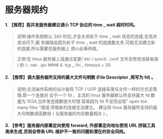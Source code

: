 服务器规约
=====

#### 1. 【推荐】高并发服务器建议调小 TCP 协议的 time _ wait 超时时间。

> 说明:操作系统默认 240 秒后,才会关闭处于 time _ wait 状态的连接,在高并发访问下,服
务器端会因为处于 time _ wait 的连接数太多,可能无法建立新的连接,所以需要在服务器上
调小此等待值。

> 正例:在 linux 服务器上请通过变更/ etc / sysctl . conf 文件去修改该缺省值 ( 秒 ) :
net . ipv #### 4. tcp _ fin _ timeout = 30

#### 2. 【推荐】调大服务器所支持的最大文件句柄数 (File Descriptor ,简写为 fd) 。

> 说明:主流操作系统的设计是将 TCP / UDP 连接采用与文件一样的方式去管理,即一个连接对
应于一个 fd 。主流的 linux 服务器默认所支持最大 fd 数量为 1024,当并发连接数很大时很
容易因为 fd 不足而出现“ open too many files ”错误,导致新的连接无法建立。 建议将 linux
服务器所支持的最大句柄数调高数倍 ( 与服务器的内存数量相关 ) 。

#### 3. 【参考】服务器内部重定向使用 forward; 外部重定向地址使用 URL 拼装工具类来生成,否则会带来 URL 维护不一致的问题和潜在的安全风险。